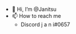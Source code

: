 - 👋 Hi, I’m @Janitsu
- 📫 How to reach me
  - Discord j a n i#0657

<!---
Janitsu/Janitsu is a ✨ special ✨ repository because its `README.md` (this file) appears on your GitHub profile.
You can click the Preview link to take a look at your changes.
--->
